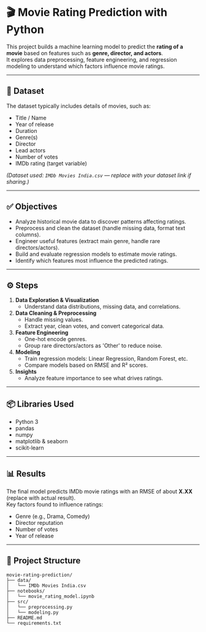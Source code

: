 # 🎬 Movie Rating Prediction with Python

This project builds a machine learning model to predict the **rating of a movie** based on features such as **genre, director, and actors**.  
It explores data preprocessing, feature engineering, and regression modeling to understand which factors influence movie ratings.

---

## 📂 Dataset
The dataset typically includes details of movies, such as:
- Title / Name
- Year of release
- Duration
- Genre(s)
- Director
- Lead actors
- Number of votes
- IMDb rating (target variable)

*(Dataset used: `IMDb Movies India.csv` — replace with your dataset link if sharing.)*

---

## ✅ Objectives
- Analyze historical movie data to discover patterns affecting ratings.
- Preprocess and clean the dataset (handle missing data, format text columns).
- Engineer useful features (extract main genre, handle rare directors/actors).
- Build and evaluate regression models to estimate movie ratings.
- Identify which features most influence the predicted ratings.

---

## ⚙️ Steps
1. **Data Exploration & Visualization**
   - Understand data distributions, missing data, and correlations.
2. **Data Cleaning & Preprocessing**
   - Handle missing values.
   - Extract year, clean votes, and convert categorical data.
3. **Feature Engineering**
   - One-hot encode genres.
   - Group rare directors/actors as 'Other' to reduce noise.
4. **Modeling**
   - Train regression models: Linear Regression, Random Forest, etc.
   - Compare models based on RMSE and R² scores.
5. **Insights**
   - Analyze feature importance to see what drives ratings.

---

## 📦 Libraries Used
- Python 3
- pandas
- numpy
- matplotlib & seaborn
- scikit-learn

---

## 📊 Results
The final model predicts IMDb movie ratings with an RMSE of about **X.XX** (replace with actual result).  
Key factors found to influence ratings:
- Genre (e.g., Drama, Comedy)
- Director reputation
- Number of votes
- Year of release

---

## 📁 Project Structure
```text
movie-rating-prediction/
├── data/
│   └── IMDb Movies India.csv
├── notebooks/
│   └── movie_rating_model.ipynb
├── src/
│   └── preprocessing.py
│   └── modeling.py
├── README.md
└── requirements.txt
